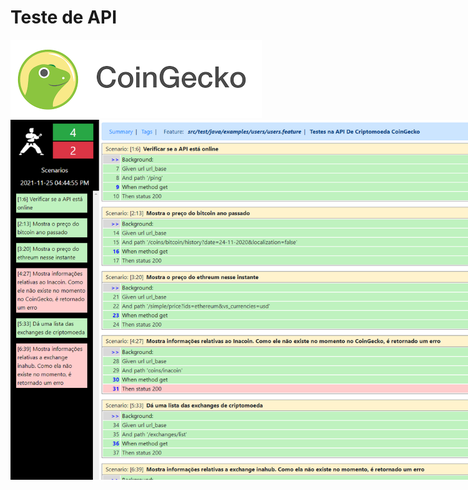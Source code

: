# Teste de API 
<img src="img/gecko.png" style="max-width: 80vw">
<img src="img/karate.png" style="max-width: 80vw">

